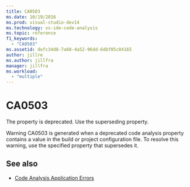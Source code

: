 ```yaml
---
title: CA0503
ms.date: 10/19/2016
ms.prod: visual-studio-dev14
ms.technology: vs-ide-code-analysis
ms.topic: reference
f1_keywords:
  - "CA0503"
ms.assetid: defc34d8-7a60-4a52-96dd-6dbf05c84165
author: jillre
ms.author: jillfra
manager: jillfra
ms.workload:
  - "multiple"
---
```

# CA0503

The property is deprecated. Use the superseding property.

Warning CA0503 is generated when a deprecated code analysis property contains a value in the build or project configuration file. To resolve this warning, use the specified property that supersedes it.

## See also

- [Code Analysis Application Errors](../code-quality/code-analysis-application-errors.md)
